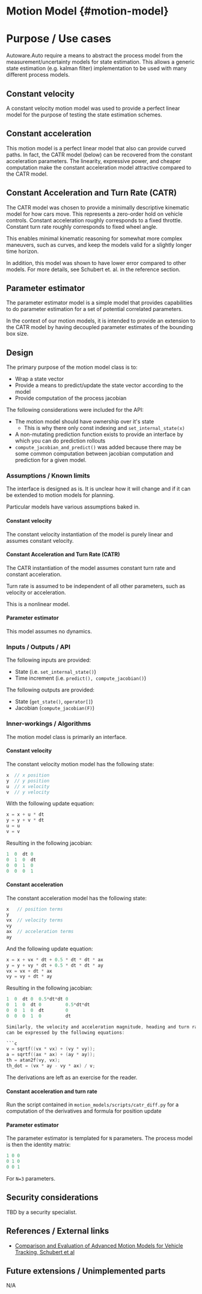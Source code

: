 Motion Model {#motion-model}
============

# Purpose / Use cases

Autoware.Auto require a means to abstract the process model from the
measurement/uncertainty models for state estimation. This allows a generic state
estimation (e.g. kalman filter) implementation to be used with many different
process models.


## Constant velocity

A constant velocity motion model was used to provide a perfect linear model for the purpose of
testing the state estimation schemes.


## Constant acceleration

This motion model is a perfect linear model that also can provide curved paths.
In fact, the CATR model (below) can be recovered from the constant acceleration
parameters.
The linearity, expressive power, and cheaper computation make the constant acceleration
model attractive compared to the CATR model.


## Constant Acceleration and Turn Rate (CATR)

The CATR model was chosen to provide a minimally descriptive kinematic model for how cars move. This
represents a zero-order hold on vehicle controls. Constant acceleration roughly corresponds to a
fixed throttle. Constant turn rate roughly corresponds to fixed wheel angle.

This enables minimal kinematic reasoning for somewhat more complex maneuvers, such as curves, and
keep the models valid for a slightly longer time horizon.

In addition, this model was shown to have lower error compared to other models. For more details,
see Schubert et. al. in the reference section.


## Parameter estimator

The parameter estimator model is a simple model that provides capabilities to do parameter
estimation for a set of potential correlated parameters.

In the context of our motion models, it is intended to provide an extension to the CATR model by
having decoupled parameter estimates of the bounding box size.


## Design

The primary purpose of the motion model class is to:

- Wrap a state vector
- Provide a means to predict/update the state vector according to the model
- Provide computation of the process jacobian

The following considerations were included for the API:

- The motion model should have ownership over it's state
    - This is why there only const indexing and `set_internal_state(x)`
- A non-mutating prediction function exists to provide an interface by which you
can do prediction rollouts
- `compute_jacobian_and_predict()` was added because there may be some common
computation between jacobian computation and prediction for a given model.


### Assumptions / Known limits

The interface is designed as is. It is unclear how it will change and if it can  be extended to
motion models for planning.

Particular models have various assumptions baked in.


#### Constant velocity

The constant velocity instantiation of the model is purely linear and assumes constant velocity.


#### Constant Acceleration and Turn Rate (CATR)

The CATR instantiation of the model assumes constant turn rate and constant acceleration.

Turn rate is assumed to be independent of all other parameters, such as velocity or acceleration.

This is a nonlinear model.


#### Parameter estimator

This model assumes no dynamics.


### Inputs / Outputs / API

The following inputs are provided:

- State (i.e. `set_internal_state()`)
- Time increment (i.e. `predict(), compute_jacobian()`)

The following outputs are provided:

- State (`get_state()`, `operator[]`)
- Jacobian (`compute_jacobian(F)`)


### Inner-workings / Algorithms

The motion model class is primarily an interface.


#### Constant velocity

The constant velocity motion model has the following state:

```c
x  // x position
y  // y position
u  // x velocity
v  // y velocity
```

With the following update equation:

```c
x = x + u * dt
y = y + v * dt
u = u
v = v
```

Resulting in the following jacobian:

```c
1  0  dt 0
0  1  0  dt
0  0  1  0
0  0  0  1
```


#### Constant acceleration

The constant acceleration model has the following state:

```c
x   // position terms
y
vx  // velocity terms
vy
ax  // acceleration terms
ay
```

And the following update equation:

```c
x = x + vx * dt + 0.5 * dt * dt * ax
y = y + vy * dt + 0.5 * dt * dt * ay
vx = vx + dt * ax
vy = vy + dt * ay
```

Resulting in the following jacobian:

```c
1  0  dt 0  0.5*dt*dt 0
0  1  0  dt 0         0.5*dt*dt
0  0  1  0  dt        0
0  0  0  1  0         dt

Similarly, the velocity and acceleration magnitude, heading and turn rate
can be expressed by the following equations:

```c
v = sqrtf((vx * vx) + (vy * vy));
a = sqrtf((ax * ax) + (ay * ay));
th = atan2f(vy, vx);
th_dot = (vx * ay - vy * ax) / v;
```

The derivations are left as an exercise for the reader.


#### Constant acceleration and turn rate

Run the script contained in `motion_models/scripts/catr_diff.py` for a computation of the
derivatives and formula for position update


#### Parameter estimator

The parameter estimator is templated for `N` parameters. The process model is
then the identity matrix:

```c
1 0 0
0 1 0
0 0 1
```

For `N=3` parameters.


## Security considerations

TBD by a security specialist.


## References / External links

- [Comparison and Evaluation of Advanced Motion Models for Vehicle Tracking, Schubert et al](https://pdfs.semanticscholar.org/5dd9/709902c328c8f8cc8aa0d02ce2f23dac41c7.pdf)


## Future extensions / Unimplemented parts

N/A
